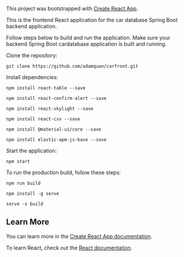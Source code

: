 This project was bootstrapped with [Create React App](https://github.com/facebook/create-react-app).

This is the frontend React application for the car database Spring Boot backend application.

Follow steps below to build and run the application. Make sure your backend Spring Boot cardatabase application is built and running.

Clone the repository:

`git clone https://github.com/adamquan/carfront.git`

Install dependencies:

`npm install react-table --save`

`npm install react-confirm-alert --save`

`npm install react-skylight --save`

`npm install react-csv --save`

`npm install @material-ui/core --save`

`npm install elastic-apm-js-base --save`

Start the application:

`npm start`

To run the production build, follow these steps:

`npm run build`

`npm install -g serve`

`serve -s build`

## Learn More

You can learn more in the [Create React App documentation](https://facebook.github.io/create-react-app/docs/getting-started).

To learn React, check out the [React documentation](https://reactjs.org/).
